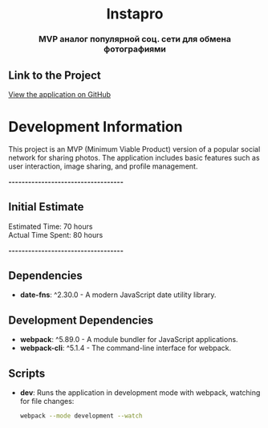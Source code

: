<a name="Instapro"></a>

<h1 align="center">Instapro</h1>
<h3 align="center">MVP аналог популярной соц. сети для обмена фотографиями</h3>

## Link to the Project

[View the application on GitHub](https://github.com/SonRayS/Instapro.git)

# Development Information

This project is an MVP (Minimum Viable Product) version of a popular social network for sharing photos. The application includes basic features such as user interaction, image sharing, and profile management.

**-----------------------------------**

## Initial Estimate

Estimated Time: 70 hours  
Actual Time Spent: 80 hours

**-----------------------------------**

## Dependencies

- **date-fns**: ^2.30.0 - A modern JavaScript date utility library.

## Development Dependencies

- **webpack**: ^5.89.0 - A module bundler for JavaScript applications.
- **webpack-cli**: ^5.1.4 - The command-line interface for webpack.

## Scripts

- **dev**: Runs the application in development mode with webpack, watching for file changes:
  ```bash
  webpack --mode development --watch
